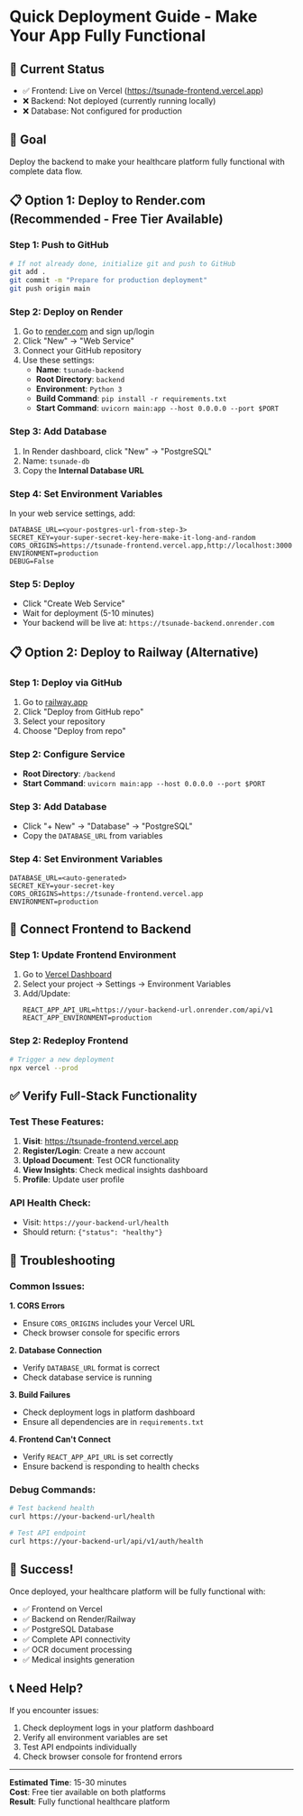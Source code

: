 # Quick Deployment Guide - Make Your App Fully Functional

## 🚀 Current Status
- ✅ Frontend: Live on Vercel (https://tsunade-frontend.vercel.app)
- ❌ Backend: Not deployed (currently running locally)
- ❌ Database: Not configured for production

## 🎯 Goal
Deploy the backend to make your healthcare platform fully functional with complete data flow.

## 📋 Option 1: Deploy to Render.com (Recommended - Free Tier Available)

### Step 1: Push to GitHub
```bash
# If not already done, initialize git and push to GitHub
git add .
git commit -m "Prepare for production deployment"
git push origin main
```

### Step 2: Deploy on Render
1. Go to [render.com](https://render.com) and sign up/login
2. Click "New" → "Web Service"
3. Connect your GitHub repository
4. Use these settings:
   - **Name**: `tsunade-backend`
   - **Root Directory**: `backend`
   - **Environment**: `Python 3`
   - **Build Command**: `pip install -r requirements.txt`
   - **Start Command**: `uvicorn main:app --host 0.0.0.0 --port $PORT`

### Step 3: Add Database
1. In Render dashboard, click "New" → "PostgreSQL"
2. Name: `tsunade-db`
3. Copy the **Internal Database URL**

### Step 4: Set Environment Variables
In your web service settings, add:
```
DATABASE_URL=<your-postgres-url-from-step-3>
SECRET_KEY=your-super-secret-key-here-make-it-long-and-random
CORS_ORIGINS=https://tsunade-frontend.vercel.app,http://localhost:3000
ENVIRONMENT=production
DEBUG=False
```

### Step 5: Deploy
- Click "Create Web Service"
- Wait for deployment (5-10 minutes)
- Your backend will be live at: `https://tsunade-backend.onrender.com`

## 📋 Option 2: Deploy to Railway (Alternative)

### Step 1: Deploy via GitHub
1. Go to [railway.app](https://railway.app)
2. Click "Deploy from GitHub repo"
3. Select your repository
4. Choose "Deploy from repo"

### Step 2: Configure Service
- **Root Directory**: `/backend`
- **Start Command**: `uvicorn main:app --host 0.0.0.0 --port $PORT`

### Step 3: Add Database
- Click "+ New" → "Database" → "PostgreSQL"
- Copy the `DATABASE_URL` from variables

### Step 4: Set Environment Variables
```
DATABASE_URL=<auto-generated>
SECRET_KEY=your-secret-key
CORS_ORIGINS=https://tsunade-frontend.vercel.app
ENVIRONMENT=production
```

## 🔗 Connect Frontend to Backend

### Step 1: Update Frontend Environment
1. Go to [Vercel Dashboard](https://vercel.com/dashboard)
2. Select your project → Settings → Environment Variables
3. Add/Update:
   ```
   REACT_APP_API_URL=https://your-backend-url.onrender.com/api/v1
   REACT_APP_ENVIRONMENT=production
   ```

### Step 2: Redeploy Frontend
```bash
# Trigger a new deployment
npx vercel --prod
```

## ✅ Verify Full-Stack Functionality

### Test These Features:
1. **Visit**: https://tsunade-frontend.vercel.app
2. **Register/Login**: Create a new account
3. **Upload Document**: Test OCR functionality
4. **View Insights**: Check medical insights dashboard
5. **Profile**: Update user profile

### API Health Check:
- Visit: `https://your-backend-url/health`
- Should return: `{"status": "healthy"}`

## 🐛 Troubleshooting

### Common Issues:

**1. CORS Errors**
- Ensure `CORS_ORIGINS` includes your Vercel URL
- Check browser console for specific errors

**2. Database Connection**
- Verify `DATABASE_URL` format is correct
- Check database service is running

**3. Build Failures**
- Check deployment logs in platform dashboard
- Ensure all dependencies are in `requirements.txt`

**4. Frontend Can't Connect**
- Verify `REACT_APP_API_URL` is set correctly
- Ensure backend is responding to health checks

### Debug Commands:
```bash
# Test backend health
curl https://your-backend-url/health

# Test API endpoint
curl https://your-backend-url/api/v1/auth/health
```

## 🎉 Success!

Once deployed, your healthcare platform will be fully functional with:
- ✅ Frontend on Vercel
- ✅ Backend on Render/Railway
- ✅ PostgreSQL Database
- ✅ Complete API connectivity
- ✅ OCR document processing
- ✅ Medical insights generation

## 📞 Need Help?

If you encounter issues:
1. Check deployment logs in your platform dashboard
2. Verify all environment variables are set
3. Test API endpoints individually
4. Check browser console for frontend errors

---

**Estimated Time**: 15-30 minutes  
**Cost**: Free tier available on both platforms  
**Result**: Fully functional healthcare platform